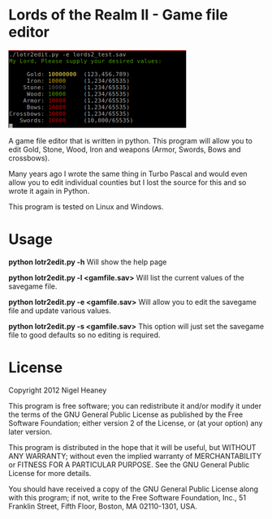 Lords of the Realm II - Game file editor
========================================

![screenshot1](lotr2_edit.png)

A game file editor that is written in python.  This program will allow you to edit Gold, Stone, Wood, Iron and weapons (Armor, Swords, Bows and crossbows).

Many years ago I wrote the same thing in Turbo Pascal and would even allow you to edit individual counties but I lost the source for this and so wrote it again in Python.

This program is tested on Linux and Windows.


Usage
=====

**python lotr2edit.py -h**
Will show the help page

**python lotr2edit.py -l <gamfile.sav>**
Will list the current values of the savegame file.

**python lotr2edit.py -e <gamfile.sav>**
Will allow you to edit the savegame file and update various values.

**python lotr2edit.py -s <gamfile.sav>**
This option will just set the savegame file to good defaults so no editing is required.


License
=========

Copyright 2012 Nigel Heaney
 
This program is free software; you can redistribute it and/or modify
it under the terms of the GNU General Public License as published by
the Free Software Foundation; either version 2 of the License, or
(at your option) any later version.
  
This program is distributed in the hope that it will be useful,
but WITHOUT ANY WARRANTY; without even the implied warranty of
MERCHANTABILITY or FITNESS FOR A PARTICULAR PURPOSE.  See the
GNU General Public License for more details.
  
You should have received a copy of the GNU General Public License
along with this program; if not, write to the Free Software
Foundation, Inc., 51 Franklin Street, Fifth Floor, Boston,
MA 02110-1301, USA.
